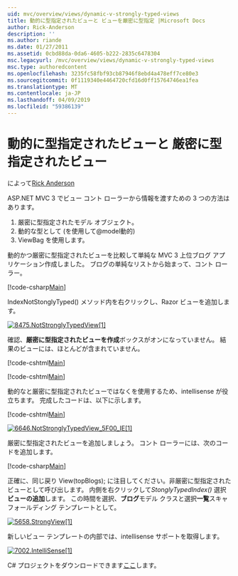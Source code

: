 ```yaml
---
uid: mvc/overview/views/dynamic-v-strongly-typed-views
title: 動的に型指定されたビューと ビューを厳密に型指定 |Microsoft Docs
author: Rick-Anderson
description: ''
ms.author: riande
ms.date: 01/27/2011
ms.assetid: 0cbd88da-0da6-4605-b222-2835c6478304
msc.legacyurl: /mvc/overview/views/dynamic-v-strongly-typed-views
msc.type: authoredcontent
ms.openlocfilehash: 3235fc58fbf93cb87946f8ebd4a478eff7ce80e3
ms.sourcegitcommit: 0f1119340e4464720cfd16d0ff15764746ea1fea
ms.translationtype: MT
ms.contentlocale: ja-JP
ms.lasthandoff: 04/09/2019
ms.locfileid: "59386139"
---
```

# <a name="dynamic-v-strongly-typed-views"></a>動的に型指定されたビューと 厳密に型指定されたビュー

によって[Rick Anderson]((https://twitter.com/RickAndMSFT))

ASP.NET MVC 3 でビュー コント ローラーから情報を渡すための 3 つの方法はあります。

1. 厳密に型指定されたモデル オブジェクト。
2. 動的な型として (を使用して@model動的)
3. ViewBag を使用します。

動的かつ厳密に型指定されたビューを比較して単純な MVC 3 上位ブログ アプリケーション作成しました。 ブログの単純なリストから始まって、コント ローラー。

[!code-csharp[Main](dynamic-v-strongly-typed-views/samples/sample1.cs)]

IndexNotStonglyTyped() メソッド内を右クリックし、Razor ビューを追加します。

[![8475.NotStronglyTypedView[1]](dynamic-v-strongly-typed-views/_static/image2.png)](dynamic-v-strongly-typed-views/_static/image1.png)

確認、**厳密に型指定されたビューを作成**ボックスがオンになっていません。 結果のビューには、ほとんどが含まれていません。

[!code-cshtml[Main](dynamic-v-strongly-typed-views/samples/sample2.cshtml)]

[!code-cshtml[Main](dynamic-v-strongly-typed-views/samples/sample3.cshtml)]

動的なと厳密に型指定されたビューではなくを使用するため、intellisense が役立ちます。 完成したコードは、以下に示します。

[!code-cshtml[Main](dynamic-v-strongly-typed-views/samples/sample4.cshtml)]

[![6646.NotStronglyTypedView_5F00_IE[1]](dynamic-v-strongly-typed-views/_static/image4.png)](dynamic-v-strongly-typed-views/_static/image3.png)

厳密に型指定されたビューを追加しましょう。 コント ローラーには、次のコードを追加します。

[!code-csharp[Main](dynamic-v-strongly-typed-views/samples/sample5.cs)]


正確に、同じ戻り View(topBlogs); に注目してください。非厳密に型指定されたビューとして呼び出します。 内側を右クリックして*StonglyTypedIndex()* 選択**ビューの追加**します。 この時間を選択、**ブログ**モデル クラスと選択**一覧**スキャフォールディング テンプレートとして。

[![5658.StrongView[1]](dynamic-v-strongly-typed-views/_static/image6.png)](dynamic-v-strongly-typed-views/_static/image5.png)

新しいビュー テンプレートの内部では、intellisense サポートを取得します。

[![7002.IntelliSense[1]](dynamic-v-strongly-typed-views/_static/image8.png)](dynamic-v-strongly-typed-views/_static/image7.png)

C# プロジェクトをダウンロードできます[ここ](https://blogs.msdn.com/cfs-file.ashx/__key/CommunityServer-Blogs-Components-WeblogFiles/00-00-01-11-73-SSMS/1817.Mvc3ViewDemo.zip)します。
